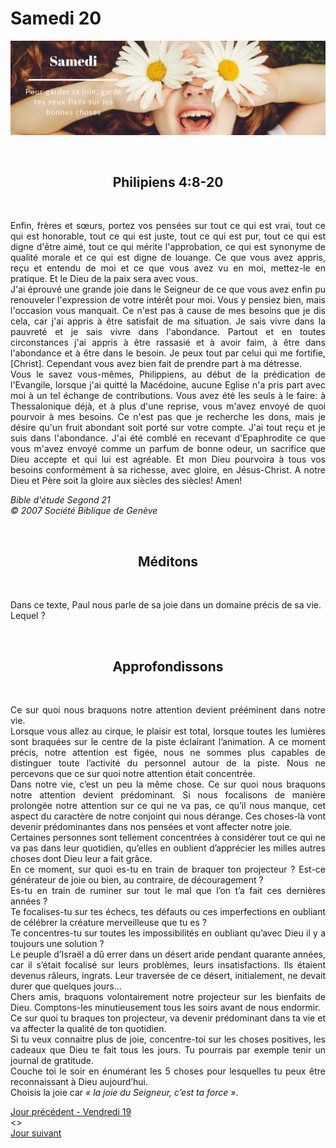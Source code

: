 # Samedi 20
![alt text](images/SDP-Samedi.png "Samedi 20 - Pour garder ta joie, garde tes yeux fixés sur les bonnes choses")

<br/>
<center><h2>Philipiens 4:8-20</h2></center>
<br/>

<p align="justify">
Enfin, frères et sœurs, portez vos pensées sur tout ce qui est vrai, tout ce qui est honorable, tout ce qui est juste, tout ce qui est pur, tout ce qui est digne d'être aimé, tout ce qui mérite l'approbation, ce qui est synonyme de qualité morale et ce qui est digne de louange. Ce que vous avez appris, reçu et entendu de moi et ce que vous avez vu en moi, mettez-le en pratique. Et le Dieu de la paix sera avec vous.
<br/>
J'ai éprouvé une grande joie dans le Seigneur de ce que vous avez enfin pu renouveler l'expression de votre intérêt pour moi. Vous y pensiez bien, mais l'occasion vous manquait. Ce n'est pas à cause de mes besoins que je dis cela, car j'ai appris à être satisfait de ma situation. Je sais vivre dans la pauvreté et je sais vivre dans l'abondance. Partout et en toutes circonstances j'ai appris à être rassasié et à avoir faim, à être dans l'abondance et à être dans le besoin. Je peux tout par celui qui me fortifie, [Christ]. Cependant vous avez bien fait de prendre part à ma détresse.
<br/>
Vous le savez vous-mêmes, Philippiens, au début de la prédication de l'Evangile, lorsque j'ai quitté la Macédoine, aucune Eglise n'a pris part avec moi à un tel échange de contributions. Vous avez été les seuls à le faire: à Thessalonique déjà, et à plus d'une reprise, vous m'avez envoyé de quoi pourvoir à mes besoins. Ce n'est pas que je recherche les dons, mais je désire qu'un fruit abondant soit porté sur votre compte. J'ai tout reçu et je suis dans l'abondance. J'ai été comblé en recevant d'Epaphrodite ce que vous m'avez envoyé comme un parfum de bonne odeur, un sacrifice que Dieu accepte et qui lui est agréable. Et mon Dieu pourvoira à tous vos besoins conformément à sa richesse, avec gloire, en Jésus-Christ. A notre Dieu et Père soit la gloire aux siècles des siècles! Amen!
</p>

<i>Bible d'étude Segond 21<br />
© 2007 Société Biblique de Genève</i>

<br/>
<center><h2>Méditons</h2></center>
<br/>

Dans ce texte, Paul nous parle de sa joie dans un domaine précis de sa vie.
Lequel ?

<br/>
<center><h2>Approfondissons</h2></center>
<br/>

<p align="justify">
Ce sur quoi nous braquons notre attention devient prééminent dans notre vie.
<br/>
Lorsque vous allez au cirque, le plaisir est total, lorsque toutes les lumières sont braquées sur le centre de la piste éclairant l’animation. A ce moment précis, notre attention est figée, nous ne sommes plus capables de distinguer toute l’activité du personnel autour de la piste. Nous ne percevons que ce sur quoi notre attention était concentrée.
<br/>
Dans notre vie, c’est un peu la même chose. Ce sur quoi nous braquons notre attention devient prédominant. Si nous focalisons de manière prolongée notre attention sur ce qui ne va pas, ce qu’il nous manque, cet aspect du caractère de notre conjoint qui nous dérange. Ces choses-là vont devenir prédominantes dans nos pensées et vont affecter notre joie.
<br/>
Certaines personnes sont tellement concentrées à considérer tout ce qui ne va pas dans leur quotidien, qu’elles en oublient d’apprécier les milles autres choses dont Dieu leur a fait grâce.
<br/>
En ce moment, sur quoi es-tu en train de braquer ton projecteur ? Est-ce générateur de joie ou bien, au contraire, de découragement ?
<br/>
Es-tu en train de ruminer sur tout le mal que l’on t’a fait ces dernières années ?
<br/>
Te focalises-tu sur tes échecs, tes défauts ou ces imperfections en oubliant de célébrer la créature merveilleuse que tu es ?
<br/>
Te concentres-tu sur toutes les impossibilités en oubliant qu’avec Dieu il y a toujours une solution ?
<br/>
Le peuple d’Israël a dû errer dans un désert aride pendant quarante années, car il s’était focalisé sur leurs problèmes, leurs insatisfactions. Ils étaient devenus râleurs, ingrats. Leur traversée de ce désert, initialement, ne devait durer que quelques jours…
<br/>
Chers amis, braquons volontairement notre projecteur sur les bienfaits de Dieu. Comptons-les minutieusement tous les soirs avant de nous endormir.
<br/>
Ce sur quoi tu braques ton projecteur, va devenir prédominant dans ta vie et va affecter la qualité de ton quotidien.
<br/>
Si tu veux connaitre plus de joie, concentre-toi sur les choses positives, les cadeaux que Dieu te fait tous les jours. Tu pourrais par exemple tenir un journal de gratitude.
<br/>
Couche toi le soir en énumérant les 5 choses pour lesquelles tu peux être reconnaissant à Dieu aujourd’hui.
<br/>
Choisis la joie car <i>« la joie du Seigneur, c’est ta force »</i>.
</p>

[Jour précédent - Vendredi 19](vendredi.md)<br/> <> <br/>
[Jour suivant](jours.md)
